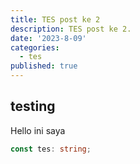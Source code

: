 ```yaml
---
title: TES post ke 2
description: TES post ke 2.
date: '2023-8-09'
categories:
  - tes
published: true
---
```


## testing

Hello ini saya

```ts
const tes: string;
```
